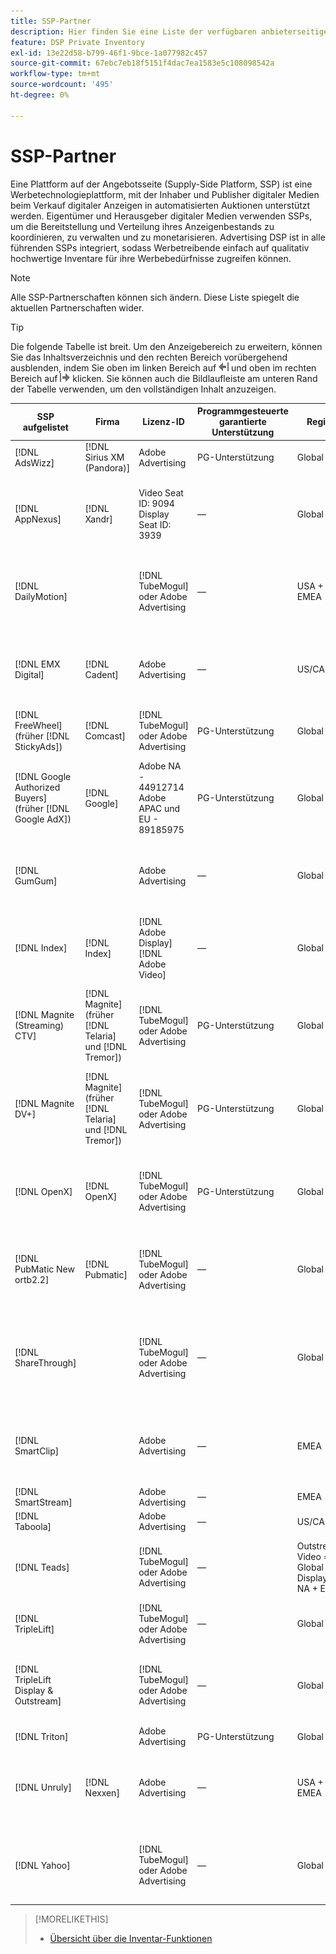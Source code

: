 ```yaml
---
title: SSP-Partner
description: Hier finden Sie eine Liste der verfügbaren anbieterseitigen Plattformen (SSP) und der offenen Exchange-Partner.
feature: DSP Private Inventory
exl-id: 13e22d58-b799-46f1-9bce-1a077982c457
source-git-commit: 67ebc7eb18f5151f4dac7ea1583e5c108098542a
workflow-type: tm+mt
source-wordcount: '495'
ht-degree: 0%

---
```


# SSP-Partner

Eine Plattform auf der Angebotsseite (Supply-Side Platform, SSP) ist eine Werbetechnologieplattform, mit der Inhaber und Publisher digitaler Medien beim Verkauf digitaler Anzeigen in automatisierten Auktionen unterstützt werden. Eigentümer und Herausgeber digitaler Medien verwenden SSPs, um die Bereitstellung und Verteilung ihres Anzeigenbestands zu koordinieren, zu verwalten und zu monetarisieren. Advertising DSP ist in alle führenden SSPs integriert, sodass Werbetreibende einfach auf qualitativ hochwertige Inventare für ihre Werbebedürfnisse zugreifen können.

>[!NOTE]
>
>Alle SSP-Partnerschaften können sich ändern. Diese Liste spiegelt die aktuellen Partnerschaften wider.

>[!TIP]
>
>Die folgende Tabelle ist breit. Um den Anzeigebereich zu erweitern, können Sie das Inhaltsverzeichnis und den rechten Bereich vorübergehend ausblenden, indem Sie oben im linken Bereich auf ![Linker Bereich ausblenden](/help/dsp/assets/hide-left-pane.png "Linker Bereich ausblenden") und oben im rechten Bereich auf ![Rechter Bereich ausblenden](/help/dsp/assets/hide-right-pane.png "Rechter Bereich ausblenden") klicken. Sie können auch die Bildlaufleiste am unteren Rand der Tabelle verwenden, um den vollständigen Inhalt anzuzeigen.

| SSP aufgelistet | Firma | Lizenz-ID | Programmgesteuerte garantierte Unterstützung | Region | Unterstützte Währung | Unterstütztes Inventar |
| --- | --- | --- | --- | --- | --- | --- |
| [!DNL AdsWizz] | [!DNL Sirius XM (Pandora)] | Adobe Advertising | PG-Unterstützung | Global | USD, EUR, GBP | Audio Desktop und Mobilgeräte |
| [!DNL AppNexus] | [!DNL Xandr] | Video Seat ID: 9094<br>Display Seat ID: 3939 | — | Global | USD | Desktop und Mobile-Video<br><br> Desktop, Mobilgerät und Videofernseher anzeigen |
| [!DNL DailyMotion] |  | [!DNL TubeMogul] oder Adobe Advertising | — | USA + EMEA | USD, EUR | Desktop und Mobile-Video<br><br> Desktop, Mobilgerät und Videofernseher anzeigen |
| [!DNL EMX Digital] | [!DNL Cadent] | Adobe Advertising | — | US/CA | USD | Desktop und Mobile-Video<br><br> Desktop, Mobilgerät und Videofernseher anzeigen |
| [!DNL FreeWheel] (früher [!DNL StickyAds]) | [!DNL Comcast] | [!DNL TubeMogul] oder Adobe Advertising | PG-Unterstützung | Global | USD, EUR, AUD, GBP | Video Desktop, Mobile und CTV |
| [!DNL Google Authorized Buyers] (früher [!DNL Google AdX]) | [!DNL Google] | Adobe NA - 44912714<br>Adobe APAC und EU - 89185975 | PG-Unterstützung | Global | USD, BRL | Audio Desktop und Mobile<br><br>Display Desktop und Mobile<br><br>Video Desktop, Mobile und CTV |
| [!DNL GumGum] |  | Adobe Advertising | — | Global | USD | Desktop- und Mobile-Video<br><br>Desktop und Mobilgerät anzeigen |
| [!DNL Index] | [!DNL Index] | [!DNL Adobe Display]<br>[!DNL Adobe Video] | — | Global | USD | Desktop und Mobile-Video<br><br> Desktop, Mobilgerät und Videofernseher anzeigen |
| [!DNL Magnite (Streaming) CTV] | [!DNL Magnite] (früher [!DNL Telaria] und [!DNL Tremor]) | [!DNL TubeMogul] oder Adobe Advertising | PG-Unterstützung | Global | AUD, USD | Video Desktop, Mobile und CTV |
| [!DNL Magnite DV+] | [!DNL Magnite] (früher [!DNL Telaria] und [!DNL Tremor]) | [!DNL TubeMogul] oder Adobe Advertising | PG-Unterstützung | Global | USD | Audio Desktop und Mobile<br><br>Display Desktop und Mobile<br><br>Video Desktop, Mobile und CTV |
| [!DNL OpenX] | [!DNL OpenX] | [!DNL TubeMogul] oder Adobe Advertising | PG-Unterstützung | Global | USD | Desktop und Mobile-Video<br><br> Desktop, Mobilgerät und Videofernseher anzeigen |
| [!DNL PubMatic New ortb2.2] | [!DNL Pubmatic] | [!DNL TubeMogul] oder Adobe Advertising | — | Global | USD | Desktop und Mobile-Video<br><br> Desktop, Mobilgerät und Videofernseher anzeigen |
| [!DNL ShareThrough] |  | [!DNL TubeMogul] oder Adobe Advertising | — | Global | USD | Desktop und mobiles<br><br>natives Display<br><br>Video Desktop, Mobilgerät und Videoüberwachung anzeigen |
| [!DNL SmartClip] |  | Adobe Advertising | — | EMEA | Alle Währungen | Desktop und Mobile-Video<br><br> Desktop, Mobilgerät und Videofernseher anzeigen |
| [!DNL SmartStream] |  | Adobe Advertising | — | EMEA | EUR, USD | Video Desktop und Mobilgerät |
| [!DNL Taboola] |  | Adobe Advertising | — | US/CA | USD | Video Desktop und Mobilgerät |
| [!DNL Teads] |  | [!DNL TubeMogul] oder Adobe Advertising | — | Outstream-Video = Global<br>Display = NA + EMEA | USD | Desktop- und Mobile-Video<br><br>Desktop und Mobilgerät anzeigen |
| [!DNL TripleLift] |  | [!DNL TubeMogul] oder Adobe Advertising | — | Global | USD | Native Anzeige |
| [!DNL TripleLift Display & Outstream] |  | [!DNL TubeMogul] oder Adobe Advertising | — | Global | USD | Desktop und Mobile-Video<br><br> Desktop, Mobilgerät und Videofernseher anzeigen |
| [!DNL Triton] |  | Adobe Advertising | PG-Unterstützung | Global | USD | Audio Desktop und Mobilgeräte |
| [!DNL Unruly] | [!DNL Nexxen] | Adobe Advertising | — | USA + EMEA | USD | Desktop und Mobile-Video<br><br> Desktop, Mobilgerät und Videofernseher anzeigen |
| [!DNL Yahoo] |  | [!DNL TubeMogul] oder Adobe Advertising | — | Global | USD | Desktop und Mobile-Video<br><br> Desktop, Mobilgerät und Videofernseher anzeigen |

>[!MORELIKETHIS]
>
>* [Übersicht über die Inventar-Funktionen](inventory-overview.md)


